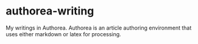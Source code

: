 authorea-writing
================

My writings in Authorea. Authorea is an article authoring environment that uses either markdown or latex for processing. 
